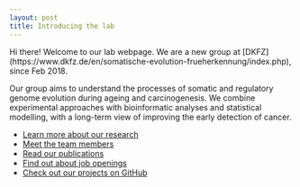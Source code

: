 ```yaml
---
layout: post
title: Introducing the lab
---
```


<p class="message">
  Hi there! Welcome to our lab webpage. We are a new group at [DKFZ](https://www.dkfz.de/en/somatische-evolution-frueherkennung/index.php), since Feb 2018.
</p>

Our group aims to understand the processes of somatic and regulatory genome evolution during ageing and carcinogenesis. We combine experimental approaches with bioinformatic analyses and statistical modelling, with a long-term view of improving the early detection of cancer.

* [Learn more about our research](https://goncalves-lab.github.io/about/)
* [Meet the team members](https://goncalves-lab.github.io/people/)
* [Read our publications](https://goncalves-lab.github.io/publications/)
* [Find out about job openings](https://goncalves-lab.github.io/jobs/)
* [Check out our projects on GitHub](https://github.com/goncalves-lab)
